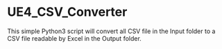 # UE4_CSV_Converter
This simple Python3 script will convert all CSV file in the Input folder to a CSV file readable by Excel in the Output folder.
